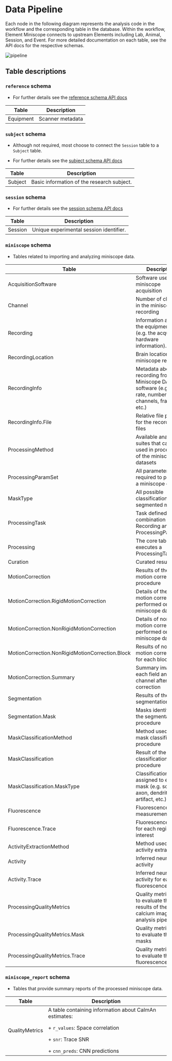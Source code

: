 # Data Pipeline

Each node in the following diagram represents the analysis code in the workflow and the
corresponding table in the database.  Within the workflow, Element Miniscope
connects to upstream Elements including Lab, Animal, Session, and Event. For more 
detailed documentation on each table, see the API docs for the respective schemas.

![pipeline](https://raw.githubusercontent.com/datajoint/element-miniscope/main/images/pipeline.svg)

## Table descriptions

### `reference` schema

+ For further details see the [reference schema API docs](https://docs.datajoint.com/elements/element-miniscope/0.3/api/workflow_miniscope/reference/)

| Table | Description |
| --- | --- |
| Equipment | Scanner metadata |

### `subject` schema

+ Although not required, most choose to connect the `Session` table to a `Subject` table.

+ For further details see the [subject schema API docs](https://docs.datajoint.com/elements/element-animal/latest/api/element_animal/subject/)

| Table | Description |
| --- | --- |
| Subject | Basic information of the research subject. |

### `session` schema

+ For further details see the [session schema API docs](https://docs.datajoint.com/elements/element-session/latest/api/element_session/session_with_datetime/)

| Table | Description |
| --- | --- |
| Session | Unique experimental session identifier. |

### `miniscope` schema

+ Tables related to importing and analyzing miniscope data.

| Table | Description |
| --- | --- |
| AcquisitionSoftware | Software used for miniscope acquisition |
| Channel | Number of channels in the miniscope recording |
| Recording | Information about the equipment used (e.g. the acquisition hardware information). |
| RecordingLocation | Brain location of the miniscope recording |
| RecordingInfo |  Metadata about this recording from the Miniscope DAQ software (e.g. frame rate, number of channels, frames, etc.) |
| RecordingInfo.File | Relative file paths for the recording files |
| ProcessingMethod | Available analysis suites that can be used in processing of the miniscope datasets |
| ProcessingParamSet | All parameters required to process a miniscope dataset |
| MaskType | All possible classifications of a segmented mask |
| ProcessingTask | Task defined by a combination of Recording and ProcessingParamSet |
| Processing | The core table that executes a ProcessingTask |
| Curation | Curated results |
| MotionCorrection | Results of the motion correction procedure |
| MotionCorrection.RigidMotionCorrection | Details of the rigid motion correction performed on the miniscope data |
| MotionCorrection.NonRigidMotionCorrection | Details of nonrigid motion correction performed on the miniscope data |
| MotionCorrection.NonRigidMotionCorrection.Block | Results of non-rigid motion correction for each block |
| MotionCorrection.Summary | Summary images for each field and channel after motion correction |
| Segmentation | Results of the segmentation |
| Segmentation.Mask | Masks identified in the segmentation procedure |
| MaskClassificationMethod | Method used in the mask classification procedure |
| MaskClassification | Result of the mask classification procedure |
| MaskClassification.MaskType | Classification type assigned to each mask (e.g. soma, axon, dendrite, artifact, etc.) |
| Fluorescence | Fluorescence measurements |
| Fluorescence.Trace | Fluorescence trace for each region of interest |
| ActivityExtractionMethod | Method used in activity extraction |
| Activity | Inferred neural activity |
| Activity.Trace | Inferred neural activity for each fluorescence trace |
| ProcessingQualityMetrics | Quality metrics used to evaluate the results of the calcium imaging analysis pipeline |
| ProcessingQualityMetrics.Mask | Quality metrics used to evaluate the masks |
| ProcessingQualityMetrics.Trace | Quality metrics used to evaluate the fluorescence traces |

### `miniscope_report` schema

+ Tables that provide summary reports of the processed miniscope data.

| Table | Description |
| --- | --- |
| QualityMetrics | A table containing information about CaImAn estimates: </p> + `r_values`: Space correlation </p> + `snr`: Trace SNR </p> + `cnn_preds`: CNN predictions|
